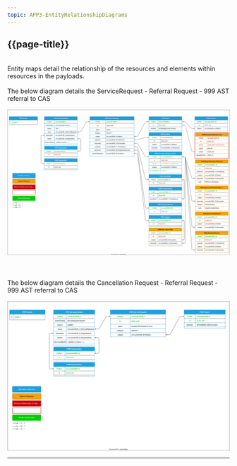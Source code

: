```yaml
---
topic: APP3-EntityRelationshipDiagrams
---
```



## {{page-title}}

<br>
Entity maps detail the relationship of the resources and elements within resources in the payloads. 
<br>
<br>
The below diagram details the ServiceRequest - Referral Request - 999 AST referral to CAS
<br>
<br>
<a href="https://raw.githubusercontent.com/NHSDigital/NHSDigital-FHIR-BookingAndReferrals/main/BaRS-Images/EntityMaps/EntityMap9sToCASReferralRequest-1.0.0.svg" target="_blank"><img src="https://raw.githubusercontent.com/NHSDigital/NHSDigital-FHIR-BookingAndReferrals/main/BaRS-Images/EntityMaps/EntityMap9sToCASReferralRequest-1.0.0.svg" width="1200"></img></a>
<br>
<br>
<br>
<br>
The below diagram details the Cancellation Request - Referral Request - 999 AST referral to CAS
<br>
<br>
<a href="https://raw.githubusercontent.com/NHSDigital/NHSDigital-FHIR-BookingAndReferrals/main/BaRS-Images/EntityMaps/EntityMap9sToCASCancellationRequest-1.0.0.svg" target="_blank"><img src="https://raw.githubusercontent.com/NHSDigital/NHSDigital-FHIR-BookingAndReferrals/main/BaRS-Images/EntityMaps/EntityMap9sToCASCancellationRequest-1.0.0.svg" width="1200"></img></a>

<br>

<hr>